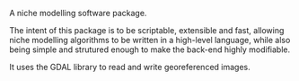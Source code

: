 A niche modelling software package.

The intent of this package is to be scriptable, extensible and fast, allowing niche modelling algorithms to be written in a high-level language, while also being simple and strutured enough to make the back-end highly modifiable.

It uses the GDAL library to read and write georeferenced images.